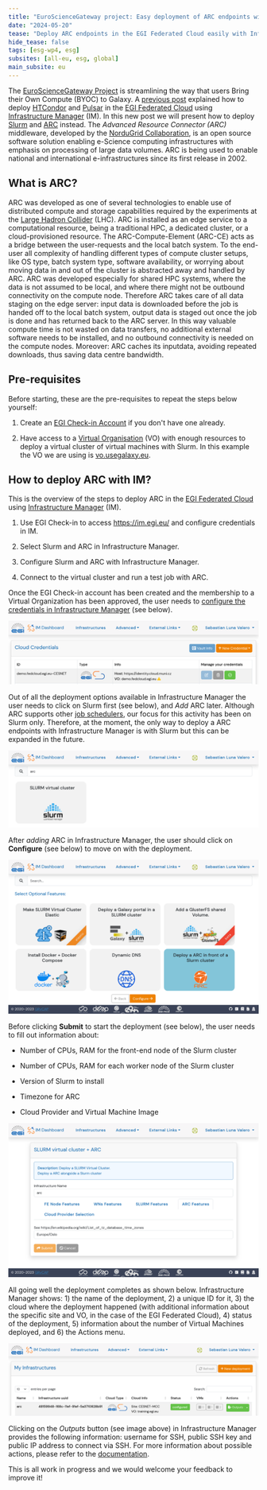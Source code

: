 ```yaml
---
title: "EuroScienceGateway project: Easy deployment of ARC endpoints with Infrastructure Manager"
date: "2024-05-20"
tease: "Deploy ARC endpoints in the EGI Federated Cloud easily with Infrastructure Manager"
hide_tease: false
tags: [esg-wp4, esg]
subsites: [all-eu, esg, global]
main_subsite: eu
---
```


The [EuroScienceGateway Project](../../projects/esg/) is streamlining the way that users Bring their Own Compute (BYOC) to Galaxy. A [previous post](../2023-10-31-esg-byoc-im/) explained how to deploy [HTCondor](https://htcondor.org/) and [Pulsar](https://pulsar.readthedocs.io/) in the [EGI Federated Cloud](https://www.egi.eu/service/cloud-compute/) using [Infrastructure Manager](https://www.egi.eu/service/infrastructure-manager/) (IM). In this new post we will present how to deploy [Slurm](https://slurm.schedmd.com/) and [ARC](https://www.nordugrid.org/arc/arc7/) instead. The *Advanced Resource Connector (ARC)* middleware, developed by the [NorduGrid Collaboration](http://www.nordugrid.org/), is an open source software solution enabling e-Science computing infrastructures with emphasis on processing of large data volumes. ARC is being used to enable national and international e-infrastructures since its first release in 2002.

## What is ARC?

ARC was developed as one of several technologies to enable use of distributed compute and storage capabilities required by the experiments at the [Large Hadron Collider](https://home.cern/science/accelerators/large-hadron-collider) (LHC). ARC is installed as an edge service to a computational resource, being a traditional HPC, a dedicated cluster, or a cloud-provisioned resource. The ARC-Compute-Element (ARC-CE) acts as a bridge between the user-requests and the local batch system. To the end-user all complexity of handling different types of compute cluster setups, like OS type, batch system type, software availability, or worrying about moving data in and out of the cluster is abstracted away and handled by ARC. ARC was developed especially for shared HPC systems, where the data is not assumed to be local, and where there might not be outbound connectivity on the compute node. Therefore ARC takes care of all data staging on the edge server: input data is downloaded before the job is handed off to the local batch system, output data is staged out once the job is done and has returned back to the ARC server. In this way valuable compute time is not wasted on data transfers, no additional external software needs to be installed, and no outbound connectivity is needed on the compute nodes. Moreover: ARC caches its inputdata, avoiding repeated downloads, thus saving data centre bandwidth.

## Pre-requisites

Before starting, these are the pre-requisites to repeat the steps below yourself:

1. Create an [EGI Check-in Account](https://docs.egi.eu/users/aai/check-in/signup/) if you don't have one already.

1. Have access to a [Virtual Organisation](https://docs.egi.eu/users/aai/check-in/joining-virtual-organisation/) (VO) with enough resources to deploy a virtual cluster of virtual machines with Slurm. In this example the VO we are using is [vo.usegalaxy.eu](https://appdb.egi.eu/store/vo/vo.usegalaxy.eu).

## How to deploy ARC with IM?

This is the overview of the steps to deploy ARC in the [EGI Federated Cloud](https://www.egi.eu/service/cloud-compute/) using [Infrastructure Manager](https://www.egi.eu/service/infrastructure-manager/) (IM).

1. Use EGI Check-in to access https://im.egi.eu/ and configure credentials in IM.

1. Select Slurm and ARC in Infrastructure Manager.

1. Configure Slurm and ARC with Infrastructure Manager.

1. Connect to the virtual cluster and run a test job with ARC.

Once the EGI Check-in account has been created and the membership to a Virtual Organization has been approved, the user needs to [configure the credentials in Infrastructure Manager](https://docs.egi.eu/users/compute/orchestration/im/dashboard/#cloud-credentials) (see below).

![Configure credentials in IM](./esg-im-arc-01-credentials-demo.png)

Out of all the deployment options available in Infrastructure Manager the user needs to click on Slurm first (see below), and *Add* ARC later. Although ARC supports other [job schedulers](https://en.wikipedia.org/wiki/Job_scheduler), our focus for this activity has been on Slurm only. Therefore, at the moment, the only way to deploy a ARC endpoints with Infrastructure Manager is with Slurm but this can be expanded in the future.

![Select Slurm in IM](./esg-im-arc-02-slurm-cropped.png)

After *adding* ARC in Infrastructure Manager, the user should click on **Configure** (see below) to move on with the deployment.

![Select ARC in IM](./esg-im-arc-03-arc.png)

Before clicking **Submit** to start the deployment (see below), the user needs to fill out information about:

* Number of CPUs, RAM for the front-end node of the Slurm cluster

* Number of CPUs, RAM for each worker node of the Slurm cluster

* Version of Slurm to install

* Timezone for ARC

* Cloud Provider and Virtual Machine Image

![Configuration of ARC and Slurm in IM](./esg-im-arc-04-config.png)

All going well the deployment completes as shown below. Infrastructure Manager shows: 1) the name of the deployment, 2) a unique ID for it, 3) the cloud where the deployment happened (with additional information about the specific site and VO, in the case of the EGI Federated Cloud), 4) status of the deployment, 5) information about the number of Virtual Machines deployed, and 6) the Actions menu.

![Deployment status in IM](esg-im-arc-05-deployment-cropped.png)

Clicking on the *Outputs* button (see image above) in Infrastructure Manager provides the following information: username for SSH, public SSH key and public IP address to connect via SSH. For more information about possible actions, please refer to the [documentation](https://docs.egi.eu/users/compute/orchestration/im/dashboard/#list-of-actions).

This is all work in progress and we would welcome your feedback to improve it!
